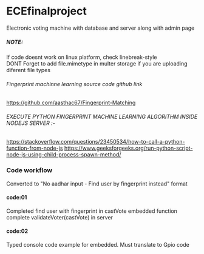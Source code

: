 # ECEfinalproject
Electronic voting machine with database and server along with admin page


##### NOTE: 
If code doesnt work on linux platform, check linebreak-style  
DONT Forget to add file.mimetype in multer storage if you are uploading diferent file types  

###### Fingerprint machinne learning source code github link
https://github.com/aasthac67/Fingerprint-Matching
###### EXECUTE PYTHON FINGERPRINT MACHINE LEARNING ALGORITHM INSIDE NODEJS SERVER :-
https://stackoverflow.com/questions/23450534/how-to-call-a-python-function-from-node-js
https://www.geeksforgeeks.org/run-python-script-node-js-using-child-process-spawn-method/

### Code workflow

Converted to "No aadhar input - Find user by fingerprint instead" format
#### code:01
Completed find user with fingerprint in castVote embedded function  
complete validateVoter(castVote) in server  

#### code:02
Typed console code example for embedded. Must translate to Gpio code  